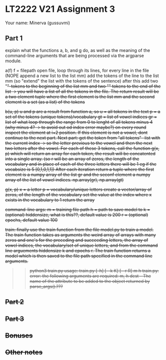# LT2222 V21 Assignment 3

Your name: Minerva (gussuvmi)

## Part 1
explain what the functions a, b, and g do, as well as the meaning of the command-line arguments that are being processed via the argparse module.

a(f)
f = filepath
open file, loop through its lines, for every line in the file (NOPE append a new list to the list mm) add the tokens of the line to the list mm (so "extend" the list with the tokens of the sentence) 
after this add two "<s>"-tokens to the beginning of the list mm and two "<e>" tokens to the end of the list -> you will have a list of all the tokens in the file. The return result will be a two element tuple where the first element is the list mm and the second element is a set (as a list) of the tokens

b(u, p)
u and p are a result from function a, so
u = all tokens in the text
p = a set of the tokens (unique tokens)/vocabulary
gt = list of vowel indices
gr = list of what
loop through the range from 0 to lenght of all tokens minus 4 (why minus 4? -> to avoid out od index error maybe?)
on every round inspect the element at i+2 position. If this element is not a vowel, dont continue to the next part. 
Next part: get the token from "all tokens"- list with the current index -> so the letter previous to the vowel and then the next two letters after the vowel. For each of these 3 tokens, call the function g(x, p) which will return an array for each token, the result will be concatented into a single array. (so r will be an array of zeros, the length of the vocabulary and in place of each of the three letters there will be 1 eg if the vocabsize is 5 [0,1,0,1,1])
After each iteration return a tuple where the first element is a numpy array of the list gr and the seconf element a numpy array of the list of vowel indices. np.array(gr), np.array(gt)

g(x, p)
x = a letter
p = vocabulary/unique letters
create a vector/array of zeros, of the length of the vocabulary
set the value at the index where x exists in the vocabulary to 1
return the array

command-line args:
m = training file path
h = path to save model to
k = (optional) hiddensize, what is this??, default value is 200
r = (optional) epochs, default value 100

train:
finally use the train function from the file model.py to train a model. The train function takes as arguments the weird array of arrays with many zeros and one's for the preceding and succeeding letters, the array of vowel indices, the vocabulary/set of unique letters, and from the command line arguements hiddensize k and epochs r. The train function returns a model which is then saved to the file path specified in the command line arguments.


>> python3 train.py
usage: train.py [-h] [--k K] [--r R] m h
train.py: error: the following arguments are required: m, h
dest - The name of the attribute to be added to the object returned by parse_args().???

## Part 2

## Part 3

## Bonuses

## Other notes
